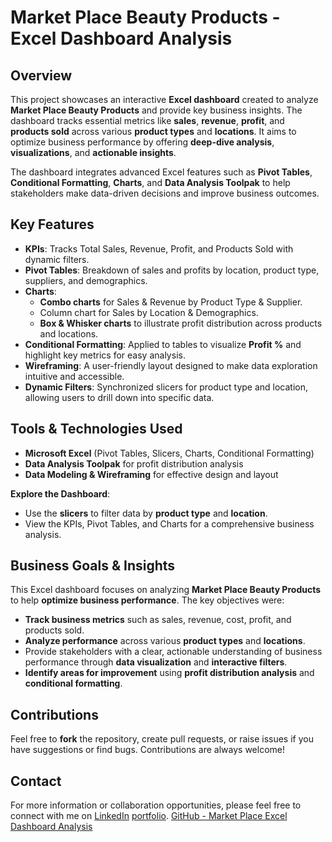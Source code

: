 # Market Place Beauty Products - Excel Dashboard Analysis

## Overview

This project showcases an interactive **Excel dashboard** created to analyze **Market Place Beauty Products** and provide key business insights. The dashboard tracks essential metrics like **sales**, **revenue**, **profit**, and **products sold** across various **product types** and **locations**. It aims to optimize business performance by offering **deep-dive analysis**, **visualizations**, and **actionable insights**.

The dashboard integrates advanced Excel features such as **Pivot Tables**, **Conditional Formatting**, **Charts**, and **Data Analysis Toolpak** to help stakeholders make data-driven decisions and improve business outcomes.

## Key Features
- **KPIs**: Tracks Total Sales, Revenue, Profit, and Products Sold with dynamic filters.
- **Pivot Tables**: Breakdown of sales and profits by location, product type, suppliers, and demographics.
- **Charts**:
  - **Combo charts** for Sales & Revenue by Product Type & Supplier.
  - Column chart for Sales by Location & Demographics.
  - **Box & Whisker charts** to illustrate profit distribution across products and locations.
- **Conditional Formatting**: Applied to tables to visualize **Profit %** and highlight key metrics for easy analysis.
- **Wireframing**: A user-friendly layout designed to make data exploration intuitive and accessible.
- **Dynamic Filters**: Synchronized slicers for product type and location, allowing users to drill down into specific data.

## Tools & Technologies Used
- **Microsoft Excel** (Pivot Tables, Slicers, Charts, Conditional Formatting)
- **Data Analysis Toolpak** for profit distribution analysis
- **Data Modeling & Wireframing** for effective design and layout

**Explore the Dashboard**:
- Use the **slicers** to filter data by **product type** and **location**.
- View the KPIs, Pivot Tables, and Charts for a comprehensive business analysis.


## Business Goals & Insights
This Excel dashboard focuses on analyzing **Market Place Beauty Products** to help **optimize business performance**. The key objectives were:
- **Track business metrics** such as sales, revenue, cost, profit, and products sold.
- **Analyze performance** across various **product types** and **locations**.
- Provide stakeholders with a clear, actionable understanding of business performance through **data visualization** and **interactive filters**.
- **Identify areas for improvement** using **profit distribution analysis** and **conditional formatting**.

## Contributions
Feel free to **fork** the repository, create pull requests, or raise issues if you have suggestions or find bugs. Contributions are always welcome!

## Contact
For more information or collaboration opportunities, please feel free to connect with me on 
[LinkedIn](https://www.linkedin.com/in/toluwani-adefisoye-766ab5221) 
[portfolio](https://mavenanalytics.io/project/24479).
[GitHub - Market Place Excel Dashboard Analysis](https://github.com/abiodunjnr/MarketPlace_Excel)
